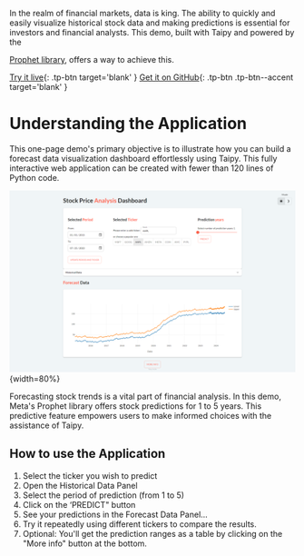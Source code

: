 In the realm of financial markets, data is king. The ability to quickly and easily visualize 
historical stock data and making predictions is essential  for investors and financial analysts.
This demo, built with Taipy and powered by the

[Prophet library](https://facebook.github.io/prophet/docs/quick_start.html),
offers a way to achieve this.

[Try it live](https://stock-visualization.taipy.cloud/){: .tp-btn target='blank' }
[Get it on GitHub](https://github.com/Avaiga/demo-stock-visualization){: .tp-btn .tp-btn--accent target='blank' }

# Understanding the Application
This one-page demo's primary objective is to illustrate how 
you can build a forecast data visualization dashboard effortlessly using Taipy.
This fully interactive web application can be created with fewer than 120 lines of Python code.


![Stock Visualization](images/stock-visualization.png){width=80%}

Forecasting stock trends is a vital part of financial analysis. In this demo, 
Meta's Prophet library offers stock predictions for 1 to 5 years. 
This predictive feature empowers users to make informed choices with the assistance of Taipy.


## How to use the Application

1. Select the ticker you wish to predict
2. Open the Historical Data Panel
3. Select the period of prediction (from 1 to 5)
4. Click on the ‘PREDICT" button
5. See your predictions in the Forecast Data Panel...
6. Try it repeatedly using different tickers to compare the results.
7. Optional: You'll get the prediction ranges as a table by clicking on the "More info" button at the bottom.

